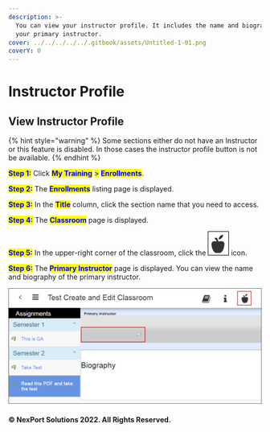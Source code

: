 ```yaml
---
description: >-
  You can view your instructor profile. It includes the name and biography of
  your primary instructor.
cover: ../../../../../.gitbook/assets/Untitled-1-01.png
coverY: 0
---
```


# Instructor Profile

## View Instructor Profile

{% hint style="warning" %}
Some sections either do not have an Instructor or this feature is disabled. In those cases the instructor profile button is not be available.
{% endhint %}

<mark style="color:blue;">**Step 1:**</mark>  Click <mark style="color:blue;">**My Training**</mark> <mark style="color:blue;"></mark><mark style="color:blue;">></mark> <mark style="color:blue;"></mark><mark style="color:blue;">**Enrollments**</mark>.

<mark style="color:blue;">**Step 2:**</mark>  The <mark style="color:blue;">**Enrollments**</mark> listing page is displayed.

<mark style="color:blue;">**Step 3:**</mark>  In the <mark style="color:blue;">**Title**</mark> column, click the section name that you need to access.

<mark style="color:blue;">**Step 4:**</mark>  The <mark style="color:blue;">**Classroom**</mark> page is displayed.

<mark style="color:blue;">**Step 5:**</mark> In the upper-right corner of the classroom, click the ![](/.gitbook/assets/Instructor_icon.png) icon.

<mark style="color:blue;">**Step 6:**</mark>  The <mark style="color:blue;">**Primary Instructor**</mark> page is displayed. You can view the name and biography of the primary instructor.

![Primary instructor biography page](/.gitbook/assets/Instructor_Profile_550x251.png)

#### © NexPort Solutions 2022. All Rights Reserved.
